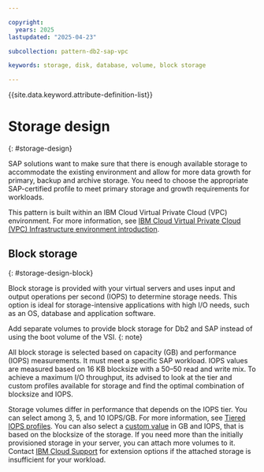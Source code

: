```yaml
---

copyright:
  years: 2025
lastupdated: "2025-04-23"

subcollection: pattern-db2-sap-vpc

keywords: storage, disk, database, volume, block storage

---
```


{{site.data.keyword.attribute-definition-list}}

# Storage design
{: #storage-design}

SAP solutions want to make sure that there is enough available storage to accommodate the existing environment and allow for more data growth for primary, backup and archive storage. You need to choose the appropriate SAP-certified profile to meet primary storage and growth requirements for workloads.

This pattern is built within an IBM Cloud Virtual Private Cloud (VPC) environment. For more information, see [IBM Cloud Virtual Private Cloud (VPC) Infrastructure environment introduction](/docs/sap?topic=sap-vpc-env-introduction).

## Block storage 
{: #storage-design-block}

Block storage is provided with your virtual servers and uses input and output operations per second (IOPS) to determine storage needs. This option is ideal for storage-intensive applications with high I/O needs, such as an OS, database and application software. 

Add separate volumes to provide block storage for Db2 and SAP instead of using the boot volume of the VSI. {: note}

All block storage is selected based on capacity (GB) and performance (IOPS) measurements. It must meet a specific SAP workload. IOPS values are measured based on 16 KB blocksize with a 50–50 read and write mix. To achieve a maximum I/O throughput, its advised to look at the tier and custom profiles available for storage and find the optimal combination of blocksize and IOPS.

Storage volumes differ in performance that depends on the IOPS tier. You can select among 3, 5, and 10 IOPS/GB. For more information, see [Tiered IOPS profiles](/docs/vpc?topic=vpc-block-storage-profiles&interface=ui#tiers). You can also select a [custom value](/docs/vpc?topic=vpc-block-storage-profiles&interface=ui#custom) in GB and IOPS, that is based on the blocksize of the storage. If you need more than the initially provisioned storage in your server, you can attach more volumes to it. Contact [IBM Cloud Support](/docs/account?topic=account-using-avatar#getting-support) for extension options if the attached storage is insufficient for your workload.
